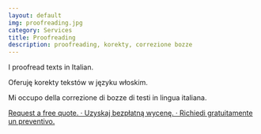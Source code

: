 ```yaml
---
layout: default
img: proofreading.jpg
category: Services
title: Proofreading
description: proofreading, korekty, correzione bozze
---
```

<p>
  I proofread texts in Italian.
</p>
<p>
Oferuję korekty tekstów w języku włoskim.
</p>
<p>
Mi occupo della correzione di bozze di testi in lingua italiana.
</p>
  <a href="mailto:angela@tiliatranslations.it">Request a free quote. · Uzyskaj bezpłatną wycenę. · Richiedi gratuitamente un preventivo.</a>


